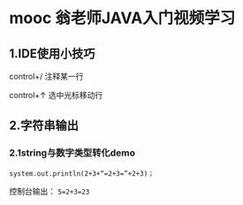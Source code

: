 # mooc 翁老师JAVA入门视频学习
## 1.IDE使用小技巧

control+/ 注释某一行

control+↑ 选中光标移动行
## 2.字符串输出
### 2.1string与数字类型转化demo
`system.out.println(2+3+“=2+3=”+2+3)；`

控制台输出：
`5=2+3=23`
